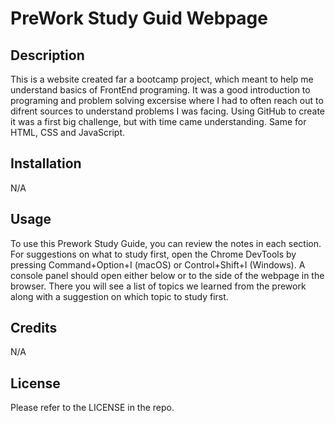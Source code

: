 # PreWork Study Guid Webpage

## Description

This is a website created far a bootcamp project, which meant to help me understand basics of FrontEnd programing. It was a good introduction to programing and problem solving excersise where I had to often reach out to difrent sources to understand problems I was facing. Using GitHub to create it was a first big challenge, but with time came understanding. Same for HTML, CSS and JavaScript. 

## Installation

N/A

## Usage

To use this Prework Study Guide, you can review the notes in each section. For suggestions on what to study first, open the Chrome DevTools by pressing Command+Option+I (macOS) or Control+Shift+I (Windows). A console panel should open either below or to the side of the webpage in the browser. There you will see a list of topics we learned from the prework along with a suggestion on which topic to study first.

## Credits

N/A

## License

Please refer to the LICENSE in the repo.

